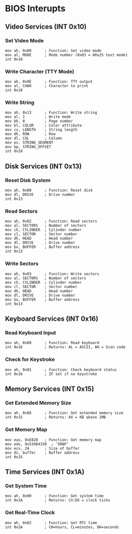 # BIOS Interupts 

## Video Services (INT 0x10)

### Set Video Mode
```
mov ah, 0x00      ; Function: Set video mode
mov al, MODE      ; Mode number (0x03 = 80x25 text mode)
int 0x10
```

### Write Character (TTY Mode)

```
mov ah, 0x0E      ; Function: TTY output
mov al, CHAR      ; Character to print
int 0x10
```

### Write String
```
mov ah, 0x13      ; Function: Write string
mov al, 1         ; Write mode
mov bh, 0         ; Page number
mov bl, COLOR     ; Color attribute
mov cx, LENGTH    ; String length
mov dh, ROW       ; Row
mov dl, COL       ; Column
mov es, STRING_SEGMENT
mov bp, STRING_OFFSET
int 0x10
```

## Disk Services (INT 0x13)

### Reset Disk System
```
mov ah, 0x00      ; Function: Reset disk
mov dl, DRIVE     ; Drive number
int 0x13
```

### Read Sectors
```
mov ah, 0x02      ; Function: Read sectors
mov al, SECTORS   ; Number of sectors
mov ch, CYLINDER  ; Cylinder number
mov cl, SECTOR    ; Sector number
mov dh, HEAD      ; Head number
mov dl, DRIVE     ; Drive number
mov bx, BUFFER    ; Buffer address
int 0x13
```

### Write Sectors
```
mov ah, 0x03      ; Function: Write sectors
mov al, SECTORS   ; Number of sectors
mov ch, CYLINDER  ; Cylinder number
mov cl, SECTOR    ; Sector number
mov dh, HEAD      ; Head number
mov dl, DRIVE     ; Drive number
mov bx, BUFFER    ; Buffer address
int 0x13
```

## Keyboard Services (INT 0x16)

### Read Keyboard Input
```
mov ah, 0x00      ; Function: Read keyboard
int 0x16          ; Returns: AL = ASCII, AH = Scan code
```

### Check for Keystroke
```
mov ah, 0x01      ; Function: Check keyboard status
int 0x16          ; ZF set if no keystroke
```

## Memory Services (INT 0x15)

### Get Extended Memory Size
```
mov ah, 0x88      ; Function: Get extended memory size
int 0x15          ; Returns: AX = KB above 1MB
```

### Get Memory Map
```
mov eax, 0xE820   ; Function: Get memory map
mov edx, 0x534D4150  ; 'SMAP'
mov ecx, 24       ; Size of buffer
mov di, buffer    ; Buffer address
int 0x15
```

## Time Services (INT 0x1A)

### Get System Time
```
mov ah, 0x00      ; Function: Get system time
int 0x1A          ; Returns: CX:DX = clock ticks
```

### Get Real-Time Clock
```
mov ah, 0x02      ; Function: Get RTC time
int 0x1A          ; CH=hours, CL=minutes, DH=seconds
```



